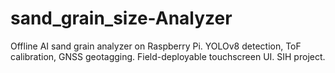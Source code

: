 # sand_grain_size-Analyzer
Offline AI sand grain analyzer on Raspberry Pi. YOLOv8 detection, ToF calibration, GNSS geotagging. Field-deployable touchscreen UI. SIH project.
